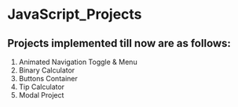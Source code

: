 # JavaScript_Projects

## Projects implemented till now are as follows:
1. Animated Navigation Toggle & Menu
2. Binary Calculator
3. Buttons Container
4. Tip Calculator
5. Modal Project